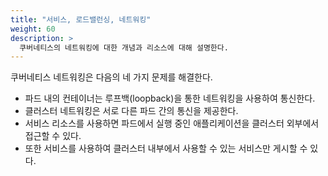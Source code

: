 ```yaml
---
title: "서비스, 로드밸런싱, 네트워킹"
weight: 60
description: >
  쿠버네티스의 네트워킹에 대한 개념과 리소스에 대해 설명한다.
---
```


쿠버네티스 네트워킹은 다음의 네 가지 문제를 해결한다.
- 파드 내의 컨테이너는 루프백(loopback)을 통한 네트워킹을 사용하여 통신한다.
- 클러스터 네트워킹은 서로 다른 파드 간의 통신을 제공한다.
- 서비스 리소스를 사용하면 파드에서 실행 중인 애플리케이션을 클러스터 외부에서 접근할 수 있다.
- 또한 서비스를 사용하여 클러스터 내부에서 사용할 수 있는 서비스만 게시할 수 있다.
